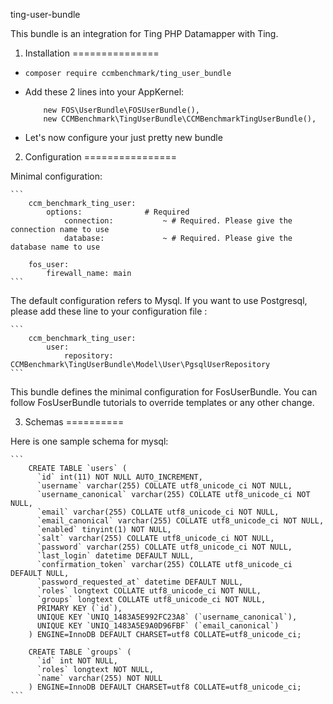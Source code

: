 ting-user-bundle

This bundle is an integration for Ting PHP Datamapper with Ting.

1. Installation
===============

 * ```composer require ccmbenchmark/ting_user_bundle```
 * Add these 2 lines into your AppKernel:

    ```
        new FOS\UserBundle\FOSUserBundle(),
        new CCMBenchmark\TingUserBundle\CCMBenchmarkTingUserBundle(),
    ```

 * Let's now configure your just pretty new bundle
 
2. Configuration
================

Minimal configuration:

    ```
        ccm_benchmark_ting_user:
            options:              # Required
                connection:           ~ # Required. Please give the connection name to use
                database:             ~ # Required. Please give the database name to use
        
        fos_user:
            firewall_name: main
    ```

The default configuration refers to Mysql. If you want to use Postgresql, please add these line to your configuration file :

    ```
        ccm_benchmark_ting_user:
            user:
                repository:           CCMBenchmark\TingUserBundle\Model\User\PgsqlUserRepository
    ```

This bundle defines the minimal configuration for FosUserBundle.
You can follow FosUserBundle tutorials to override templates or any other change.

3. Schemas
==========

Here is one sample schema for mysql:

    ```
        CREATE TABLE `users` (
          `id` int(11) NOT NULL AUTO_INCREMENT,
          `username` varchar(255) COLLATE utf8_unicode_ci NOT NULL,
          `username_canonical` varchar(255) COLLATE utf8_unicode_ci NOT NULL,
          `email` varchar(255) COLLATE utf8_unicode_ci NOT NULL,
          `email_canonical` varchar(255) COLLATE utf8_unicode_ci NOT NULL,
          `enabled` tinyint(1) NOT NULL,
          `salt` varchar(255) COLLATE utf8_unicode_ci NOT NULL,
          `password` varchar(255) COLLATE utf8_unicode_ci NOT NULL,
          `last_login` datetime DEFAULT NULL,
          `confirmation_token` varchar(255) COLLATE utf8_unicode_ci DEFAULT NULL,
          `password_requested_at` datetime DEFAULT NULL,
          `roles` longtext COLLATE utf8_unicode_ci NOT NULL,
          `groups` longtext COLLATE utf8_unicode_ci NOT NULL,
          PRIMARY KEY (`id`),
          UNIQUE KEY `UNIQ_1483A5E992FC23A8` (`username_canonical`),
          UNIQUE KEY `UNIQ_1483A5E9A0D96FBF` (`email_canonical`)
        ) ENGINE=InnoDB DEFAULT CHARSET=utf8 COLLATE=utf8_unicode_ci;
        
        CREATE TABLE `groups` (
          `id` int NOT NULL,
          `roles` longtext NOT NULL,
          `name` varchar(255) NOT NULL
        ) ENGINE=InnoDB DEFAULT CHARSET=utf8 COLLATE=utf8_unicode_ci;
    ```